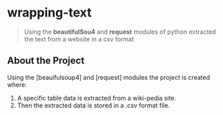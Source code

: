 # wrapping-text
>Using the **beautifulSou4** and **request** modules of python extracted the text from a website in a csv format 

## About the Project

Using the [beauifulsoup4] and [request] modules the project is created where:
 1. A specific table data is extracted from a wiki-pedia site.
 2. Then the extracted data is stored in a .csv format file. 
 
